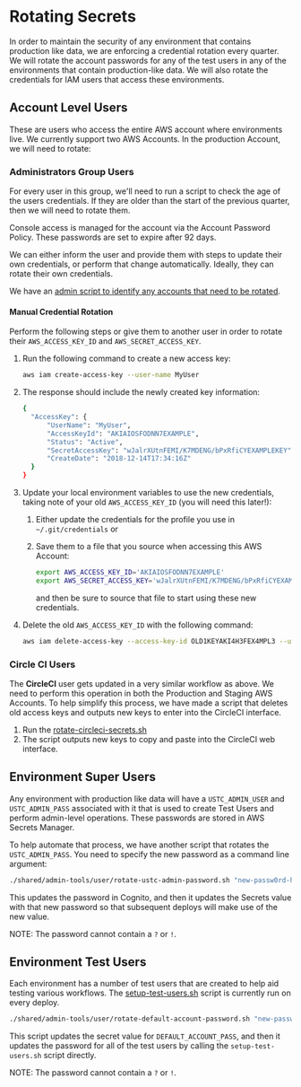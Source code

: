 # Rotating Secrets

In order to maintain the security of any environment that contains production like data, we are enforcing a credential rotation every quarter. We will rotate the account passwords for any of the test users in any of the environments that contain production-like data. We will also rotate the credentials for IAM users that access these environments.

## Account Level Users

These are users who access the entire AWS account where environments live. We currently support two AWS Accounts. In the production Account, we will need to rotate:

### Administrators Group Users

For every user in this group, we'll need to run a script to check the age of the users credentials. If they are older than the start of the previous quarter, then we will need to rotate them.

Console access is managed for the account via the Account Password Policy. These passwords are set to expire after 92 days.

We can either inform the user and provide them with steps to update their own credentials, or perform that change automatically. Ideally, they can rotate their own credentials.

We have an [admin script to identify any accounts that need to be rotated](../../shared/admin-tools/user/list-users-with-old-credentials.js).

#### Manual Credential Rotation

Perform the following steps or give them to another user in order to rotate their `AWS_ACCESS_KEY_ID` and `AWS_SECRET_ACCESS_KEY`.

1. Run the following command to create a new access key:

    ```bash
    aws iam create-access-key --user-name MyUser
    ```

2. The response should include the newly created key information:

    ```bash
    {
      "AccessKey": {
          "UserName": "MyUser",
          "AccessKeyId": "AKIAIOSFODNN7EXAMPLE",
          "Status": "Active",
          "SecretAccessKey": "wJalrXUtnFEMI/K7MDENG/bPxRfiCYEXAMPLEKEY",
          "CreateDate": "2018-12-14T17:34:16Z"
      }
    }
    ```

3. Update your local environment variables to use the new credentials, taking note of your old `AWS_ACCESS_KEY_ID` (you will need this later!):
   1. Either update the credentials for the profile you use in `~/.git/credentials` or
   2. Save them to a file that you source when accessing this AWS Account:

        ```bash
        export AWS_ACCESS_KEY_ID='AKIAIOSFODNN7EXAMPLE'
        export AWS_SECRET_ACCESS_KEY='wJalrXUtnFEMI/K7MDENG/bPxRfiCYEXAMPLEKEY'
        ```

        and then be sure to source that file to start using these new credentials.

4. Delete the old `AWS_ACCESS_KEY_ID` with the following command:

    ```bash
    aws iam delete-access-key --access-key-id OLD1KEYAKI4H3FEX4MPL3 --user-name MyUser
    ```

### Circle CI Users

The **CircleCI** user gets updated in a very similar workflow as above. We need to perform this operation in both the Production and Staging AWS Accounts. To help simplify this process, we have made a script that deletes old access keys and outputs new keys to enter into the CircleCI interface.

1. Run the [rotate-circleci-secrets.sh](../../shared/admin-tools/user/rotate-circleci-secrets.sh)
2. The script outputs new keys to copy and paste into the CircleCI web interface.

## Environment Super Users

Any environment with production like data will have a `USTC_ADMIN_USER` and `USTC_ADMIN_PASS` associated with it that is used to create Test Users and perform admin-level operations. These passwords are stored in AWS Secrets Manager.

To help automate that process, we have another script that rotates the `USTC_ADMIN_PASS`. You need to specify the new password as a command line argument:

```bash
./shared/admin-tools/user/rotate-ustc-admin-password.sh "new-passw0rd-here"
```

This updates the password in Cognito, and then it updates the Secrets value with that new password so that subsequent deploys will make use of the new value.

NOTE: The password cannot contain a `?` or `!`.

## Environment Test Users

Each environment has a number of test users that are created to help aid testing various workflows. The [setup-test-users.sh](../../shared/admin-tools/user/setup-test-users.sh) script is currently run on every deploy.

```bash
./shared/admin-tools/user/rotate-default-account-password.sh "new-passw0rd-here"
```

This script updates the secret value for `DEFAULT_ACCOUNT_PASS`, and then it updates the password for all of the test users by calling the `setup-test-users.sh` script directly.

NOTE: The password cannot contain a `?` or `!`.
